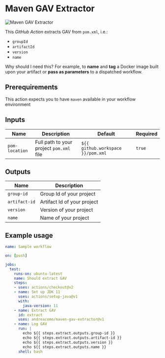 # Maven GAV Extractor

![Maven GAV Extractor](https://github.com/andreacomo/maven-gav-extractor/actions/workflows/test.yml/badge.svg)

This *GitHub Action* extracts GAV from `pom.xml`, i.e.:
 
 * `groupId`
 * `artifactId`
 * `version`
 * `name`

Why should I need this? For example, to **name** and **tag** a Docker image built upon your artifact or **pass as parameters** to a dispatched workflow.

## Prerequirements

This action expects you to have `maven` available in your workflow environment

## Inputs

| Name | Description | Default | Required |
| --- | --- | --- | --- |
| `pom-location` | Full path to your project `pom.xml` file | `${{ github.workspace }}/pom.xml` | `true` |

## Outputs

| Name | Description |
| --- | --- |
| `group-id` | Group Id of your project |
| `artifact-id` | Artifact Id of your project |
| `version` | Version of your project |
| `name` | Name of your project |

## Example usage

```yml
name: Sample workflow

on: [push]

jobs:
  test:
    runs-on: ubuntu-latest
    name: Should extract GAV
    steps:
    - uses: actions/checkout@v2
    - name: Set up JDK 11
      uses: actions/setup-java@v1
      with:
        java-version: 11
    - name: Extract GAV
      id: extract
      uses: andreacomo/maven-gav-extractor@v1
    - name: Log GAV
      run: |
        echo ${{ steps.extract.outputs.group-id }}
        echo ${{ steps.extract.outputs.artifact-id }}
        echo ${{ steps.extract.outputs.version }}
        echo ${{ steps.extract.outputs.name }}
      shell: bash
```
